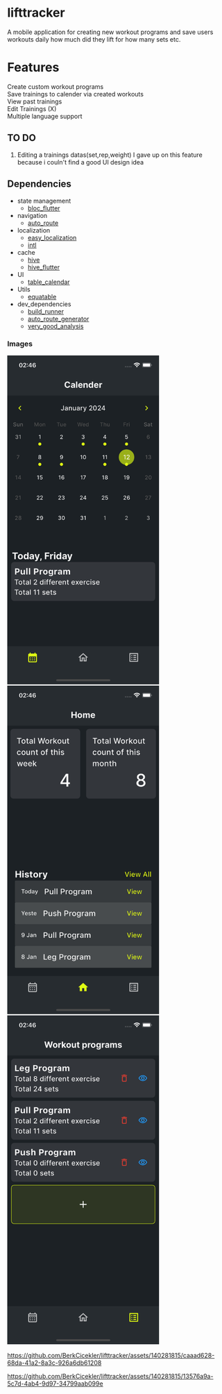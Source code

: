 # lifttracker

A mobile application for creating new workout programs and save users workouts daily how much did they lift for how many sets etc.

# Features
Create custom workout programs <br>
Save trainings to calender via created workouts <br>
View past trainings <br>
Edit Trainings (X) <br>
Multiple language support

## TO DO
1. Editing a trainings datas(set,rep,weight) I gave up on this feature <br>
because i couln't find a good UI design idea

## Dependencies
- state management
  * [bloc_flutter](https://pub.dev/packages/flutter_bloc)
- navigation
  * [auto_route](https://pub.dev/packages/auto_route)
- localization
  * [easy_localization](https://pub.dev/packages/easy_localization)
  * [intl](https://pub.dev/packages/intl)
- cache
  * [hive](https://pub.dev/packages/hive)
  * [hive_flutter](https://pub.dev/packages/hive_flutter)
- UI
  * [table_calendar](https://pub.dev/packages/table_calendar)
- Utils
  * [equatable](https://pub.dev/packages/equatable)
- dev_dependencies
  * [build_runner](https://pub.dev/packages/build_runner)
  * [auto_route_generator](https://pub.dev/packages/auto_route_generator)
  * [very_good_analysis](https://pub.dev/packages/very_good_analysis)


### Images
<img src="/photos/calender_page.png" width="350px" alt=""> <img src="/photos/home_page.png" width="350px" alt=""> <img src="/photos/workout_programs_page.png" width="350px" alt=""> 

https://github.com/BerkCicekler/lifttracker/assets/140281815/caaad628-68da-41a2-8a3c-926a6db61208

https://github.com/BerkCicekler/lifttracker/assets/140281815/13576a9a-5c7d-4ab4-9d97-34799aab099e

